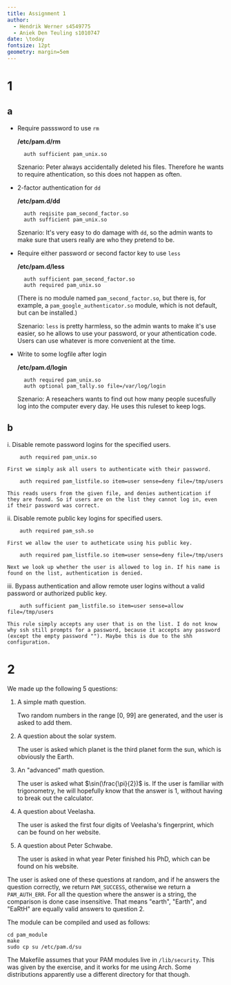 ```yaml
---
title: Assignment 1
author:
  - Hendrik Werner s4549775
  - Aniek Den Teuling s1010747
date: \today
fontsize: 12pt
geometry: margin=5em
---
```


# 1
## a

* Require passsword to use `rm`

	**/etc/pam.d/rm**

		auth sufficient pam_unix.so

	Szenario: Peter always accidentally deleted his files. Therefore he wants to require athentication, so this does not happen as often.

* 2-factor authentication for `dd`

	**/etc/pam.d/dd**

		auth reqisite pam_second_factor.so
		auth sufficient pam_unix.so

	Szenario: It's very easy to do damage with `dd`, so the admin wants to make sure that users really are who they pretend to be.

* Require either password or second factor key to use `less`

	**/etc/pam.d/less**

		auth sufficient pam_second_factor.so
		auth required pam_unix.so

	(There is no module named `pam_second_factor.so`, but there is, for example, a `pam_google_authenticator.so` module, which is not default, but can be installed.)

	Szenario: `less` is pretty harmless, so the admin wants to make it's use easier, so he allows to use your password, or your athentication code. Users can use whatever is more convenient at the time.

* Write to some logfile after login

	**/etc/pam.d/login**

		auth required pam_unix.so
		auth optional pam_tally.so file=/var/log/login

	Szenario: A reseachers wants to find out how many people sucesfully log into the computer every day. He uses this ruleset to keep logs.

## b

i. Disable remote password logins for the specified users.

		auth required pam_unix.so

	First we simply ask all users to authenticate with their password.

		auth required pam_listfile.so item=user sense=deny file=/tmp/users

	This reads users from the given file, and denies authentication if they are found. So if users are on the list they cannot log in, even if their password was correct.

ii. Disable remote public key logins for specified users.

		auth required pam_ssh.so

	First we allow the user to autheticate using his public key.

		auth required pam_listfile.so item=user sense=deny file=/tmp/users

	Next we look up whether the user is allowed to log in. If his name is found on the list, authentication is denied.

iii.
	Bypass authentication and allow remote user logins without a valid password or authorized public key.

		auth sufficient pam_listfile.so item=user sense=allow file=/tmp/users

	This rule simply accepts any user that is on the list. I do not know why ssh still prompts for a password, because it accepts any password (except the empty password ""). Maybe this is due to the shh configuration.

# 2

We made up the following 5 questions:

1. A simple math question.

	Two random numbers in the range [0, 99] are generated, and the user is asked to add them.

2. A question about the solar system.

	The user is asked which planet is the third planet form the sun, which is obviously the Earth.

3. An "advanced" math question.

	The user is asked what $\sin(\frac{\pi}{2})$ is. If the user is familiar with trigonometry, he will hopefully know that the answer is 1, without having to break out the calculator.

4. A question about Veelasha.

	The user is asked the first four digits of Veelasha's fingerprint, which can be found on her website.

5. A question about Peter Schwabe.

	The user is asked in what year Peter finished his PhD, which can be found on his website.

The user is asked one of these questions at random, and if he answers the question correctly, we return `PAM_SUCCESS`, otherwise we return a `PAM_AUTH_ERR`. For all the question where the answer is a string, the comparison is done case insensitive. That means "earth", "Earth", and "EaRtH" are equally valid answers to question 2.

The module can be compiled and used as follows:

```
cd pam_module
make
sudo cp su /etc/pam.d/su
```

The Makefile assumes that your PAM modules live in `/lib/security`. This was given by the exercise, and it works for me using Arch. Some distributions apparently use a different directory for that though.
